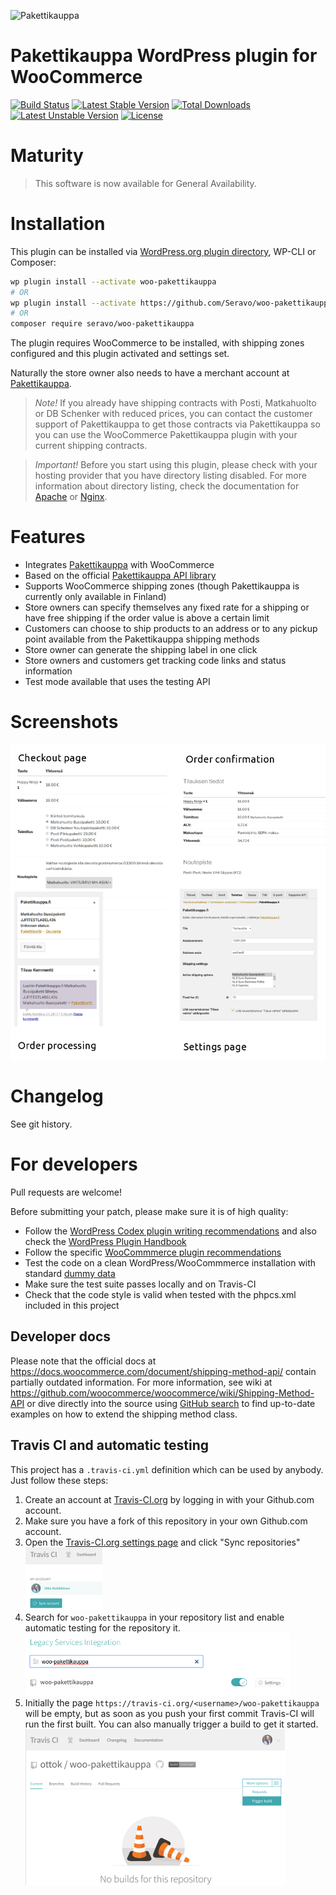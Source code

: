 ![Pakettikauppa](https://www.pakettikauppa.fi/load/pakettikauppa-logo.png)

# Pakettikauppa WordPress plugin for WooCommerce

[![Build Status](https://travis-ci.org/Seravo/woo-pakettikauppa.svg?branch=master)](https://travis-ci.org/Seravo/woo-pakettikauppa) [![Latest Stable Version](https://poser.pugx.org/seravo/woo-pakettikauppa/v/stable)](https://packagist.org/packages/seravo/woo-pakettikauppa) [![Total Downloads](https://poser.pugx.org/seravo/woo-pakettikauppa/downloads)](https://packagist.org/packages/seravo/woo-pakettikauppa) [![Latest Unstable Version](https://poser.pugx.org/seravo/woo-pakettikauppa/v/unstable)](https://packagist.org/packages/seravo/woo-pakettikauppa) [![License](https://poser.pugx.org/seravo/woo-pakettikauppa/license)](https://packagist.org/packages/seravo/woo-pakettikauppa)

# Maturity

> This software is now available for General Availability.

# Installation

This plugin can be installed via [WordPress.org plugin directory](https://wordpress.org/plugins/woo-pakettikauppa/), WP-CLI or Composer:

```sh
wp plugin install --activate woo-pakettikauppa
# OR
wp plugin install --activate https://github.com/Seravo/woo-pakettikauppa/archive/master.zip
# OR
composer require seravo/woo-pakettikauppa
```

The plugin requires WooCommerce to be installed, with shipping zones configured and this plugin activated and settings set.

Naturally the store owner also needs to have a merchant account at [Pakettikauppa](https://www.pakettikauppa.fi/).

> *Note!* If you already have shipping contracts with Posti, Matkahuolto or DB Schenker with reduced prices, you can contact the customer support of Pakettikauppa to get those contracts via Pakettikauppa so you can use the WooCommerce Pakettikauppa plugin with your current shipping contracts.

> *Important!* Before you start using this plugin, please check with your hosting provider that you have directory listing disabled. For more information about directory listing, check the documentation for [Apache](https://wiki.apache.org/httpd/DirectoryListings) or [Nginx](https://nginx.org/en/docs/http/ngx_http_autoindex_module.html).

# Features

* Integrates [Pakettikauppa](https://www.pakettikauppa.fi/) with WooCommerce
* Based on the official [Pakettikauppa API library](https://github.com/Pakettikauppa/api-library)
* Supports WooCommerce shipping zones (though Pakettikauppa is currently only available in Finland)
* Store owners can specify themselves any fixed rate for a shipping or have free shipping if the order value is above a certain limit
* Customers can choose to ship products to an address or to any pickup point available from the Pakettikauppa shipping methods
* Store owner can generate the shipping label in one click
* Store owners and customers get tracking code links and status information
* Test mode available that uses the testing API

# Screenshots

![Screenshots](screenshot.png)

# Changelog

See git history.

# For developers

Pull requests are welcome!

Before submitting your patch, please make sure it is of high quality:

* Follow the [WordPress Codex plugin writing recommendations](https://codex.wordpress.org/Writing_a_Plugin) and also check the [WordPress Plugin Handbook](https://developer.wordpress.org/plugins/)
* Follow the specific [WooCommmerce plugin recommendations](https://docs.woocommerce.com/document/create-a-plugin/)
* Test the code on a clean WordPress/WooCommmerce installation with standard [dummy data](https://docs.woocommerce.com/document/importing-woocommerce-dummy-data/)
* Make sure the test suite passes locally and on Travis-CI
* Check that the code style is valid when tested with the phpcs.xml included in this project

## Developer docs

Please note that the official docs at https://docs.woocommerce.com/document/shipping-method-api/ contain partially outdated information. For more information, see wiki at https://github.com/woocommerce/woocommerce/wiki/Shipping-Method-API or dive directly into the source using [GitHub search](https://github.com/woocommerce/woocommerce/search?utf8=%E2%9C%93&q=extends+WC_Shipping_Method&type=) to find up-to-date examples on how to extend the shipping method class.

## Travis CI and automatic testing

This project has a `.travis-ci.yml` definition which can be used by anybody. Just follow these steps:
1. Create an account at [Travis-CI.org](https://travis-ci.org/) by logging in with your Github.com account.
2. Make sure you have a fork of this repository in your own Github.com account.
3. Open the [Travis-CI.org settings page](https://travis-ci.org/account/repositories) and click "Sync repositories"
![Travis CI: Sync repositories](docs/travis-ci-sync.png)
4. Search for `woo-pakettikauppa` in your repository list and enable automatic testing for the repository it.
![Travis CI: Activate](docs/travis-ci-repo-active.png)
5. Initially the page `https://travis-ci.org/<username>/woo-pakettikauppa` will be empty, but as soon as you push your first commit Travis-CI will run the first built. You can also manually trigger a build to get it started.
![Travis CI: Trigger manual build](docs/travis-ci-manual-trigger.png)
